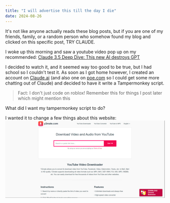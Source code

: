 ```yaml
---
title: "I will advertise this till the day I die"
date: 2024-08-26
---
```

It's not like anyone actually reads these blog posts, but if you are one of my friends, family, or a random person who somehow found my blog and clicked on this specific post, TRY CLAUDE.

I woke up this morning and saw a youtube video pop up on my recommended: [Claude 3.5 Deep Dive: This new AI destroys GPT](https://www.youtube.com/watch?v=b7JCor1DGJw)

I decided to watch it, and it seemed way too good to be true, but I had school so I couldn't test it. As soon as I got home however, I created an account on [Claude.ai](https://claude.ai/new) (and also one on [poe.com](https://poe.com/) so I could get some more chatting out of Claude) and decided to have it write a Tampermonkey script.

> Fact: I don't just code on roblox! Remember this for things I post later which might mention this

What did I want my tampermonkey script to do?

I wanted it to change a few things about this website: ![TEST](docs/assets/y2mateDefault.png)
